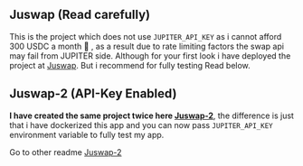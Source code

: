 ## Juswap (Read carefully)

This is the project which does not use `JUPITER_API_KEY` as i cannot afford 300 USDC a month 🙏 , as a result due to rate limiting factors the swap api may fail from JUPITER side. Although for your first look i have deployed the project at [Juswap](https://juswap.vercel.app). But i recommend for fully testing Read below.


## Juswap-2 (API-Key Enabled)

**I have created the same project twice here [Juswap-2](https://github.com/anuraag-5/Juswap-2)**, the difference is just that i have dockerized this app and you can now pass `JUPITER_API_KEY` environment variable to fully test my app.

Go to other readme [Juswap-2](https://github.com/anuraag-5/Juswap-2/blob/main/README.md)